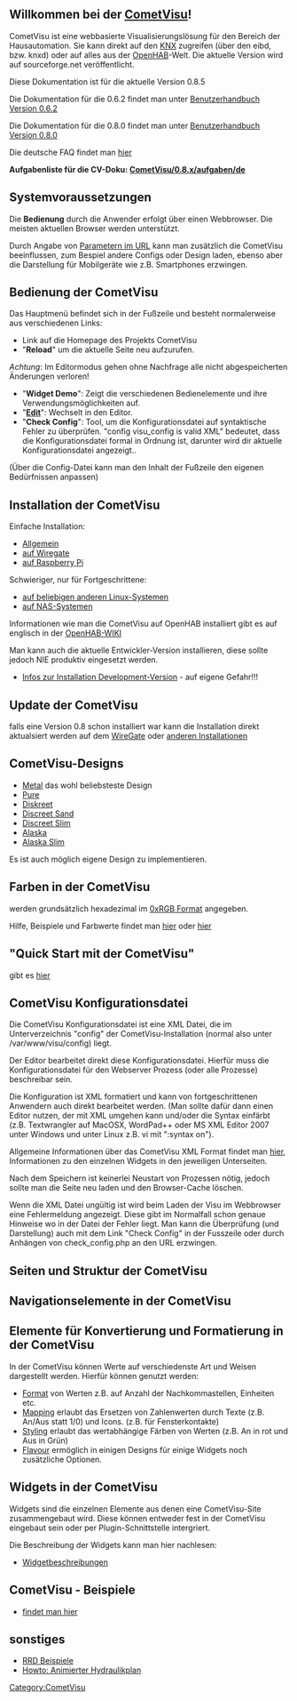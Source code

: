 Willkommen bei der [CometVisu](CometVisu "wikilink")!
-----------------------------------------------------

CometVisu ist eine webbasierte Visualisierungslösung für den Bereich der Hausautomation. Sie kann direkt auf den [KNX](KNX "wikilink") zugreifen (über den eibd, bzw. knxd) oder auf alles aus der [OpenHAB](http://www.openhab.org/)-Welt. Die aktuelle Version wird auf sourceforge.net veröffentlicht.

Diese Dokumentation ist für die aktuelle Version 0.8.5

Die Dokumentation für die 0.6.2 findet man unter [Benutzerhandbuch Version 0.6.2](CometVisu/manual/de "wikilink")

Die Dokumentation für die 0.8.0 findet man unter [Benutzerhandbuch Version 0.8.0](CometVisu/0.8.0/manual/de "wikilink")

Die deutsche FAQ findet man [hier](CometVisu/FAQ_(Deutsch) "wikilink")

**Aufgabenliste für die CV-Doku: [CometVisu/0.8.x/aufgaben/de](CometVisu/0.8.x/aufgaben/de "wikilink")**

Systemvoraussetzungen
---------------------

Die **Bedienung** durch die Anwender erfolgt über einen Webbrowser. Die meisten aktuellen Browser werden unterstützt.

Durch Angabe von [Parametern im URL](CometVisu/URL_parameter/de "wikilink") kann man zusätzlich die CometVisu beeinflussen, zum Bespiel andere Configs oder Design laden, ebenso aber die Darstellung für Mobilgeräte wie z.B. Smartphones erzwingen.

Bedienung der CometVisu
-----------------------

Das Hauptmenü befindet sich in der Fußzeile und besteht normalerweise aus verschiedenen Links:

-   Link auf die Homepage des Projekts CometVisu
-   "**Reload**" um die aktuelle Seite neu aufzurufen.

  
  
*Achtung*: Im Editormodus gehen ohne Nachfrage alle nicht abgespeicherten Änderungen verloren!

-   "**Widget Demo**": Zeigt die verschiedenen Bedienelemente und ihre Verwendungsmöglichkeiten auf.
-   "**[Edit](CometVisu/0.8.x/editor/de "wikilink")**": Wechselt in den Editor.
-   "**Check Config**": Tool, um die Konfigurationsdatei auf syntaktische Fehler zu überprüfen. "config visu\_config is valid XML" bedeutet, dass die Konfigurationsdatei formal in Ordnung ist, darunter wird dir aktuelle Konfigurationsdatei angezeigt..

(Über die Config-Datei kann man den Inhalt der Fußzeile den eigenen Bedürfnissen anpassen)

Installation der CometVisu
--------------------------

Einfache Installation:

-   [Allgemein](CometVisu/Installation/de "wikilink")
-   [auf Wiregate](CometVisu/Installation/WireGate/de "wikilink")
-   [auf Raspberry Pi](CometVisu/Installation/Raspberry_Pi/de "wikilink")

Schwieriger, nur für Fortgeschrittene:

-   [auf beliebigen anderen Linux-Systemen](CometVisu/0.8.x/installation/de/linux "wikilink")
-   [auf NAS-Systemen](CometVisu/0.8.x/installation/de/nas "wikilink")

Informationen wie man die CometVisu auf OpenHAB installiert gibt es auf englisch in der [OpenHAB-WIKI](https://github.com/openhab/openhab/wiki/Comet-Visu)

Man kann auch die aktuelle Entwickler-Version installieren, diese sollte jedoch NIE produktiv eingesetzt werden.

-   [Infos zur Installation Development-Version](CometVisu/HowTo_install_the_development_version_on_the_WireGate "wikilink") - auf eigene Gefahr!!!

Update der CometVisu
--------------------

falls eine Version 0.8 schon installiert war kann die Installation direkt aktualsiert werden auf dem [WireGate](CometVisu/0.8.x/manual/updatewiregate/de "wikilink") oder [anderen Installationen](CometVisu/0.8.x/manual/updateother/de "wikilink")

CometVisu-Designs
-----------------

-   [Metal](CometVisu/demo_config/swiss/de "wikilink") das wohl beliebsteste Design
-   [Pure](CometVisu/0.8.x/designs/pure/de/ "wikilink")
-   [Diskreet](CometVisu/0.8.x/designs/diskreet/de/ "wikilink")
-   [Discreet Sand](CometVisu/0.8.x/designs/discreet_sand/de/ "wikilink")
-   [Discreet Slim](CometVisu/0.8.x/designs/discreet_slim/de/ "wikilink")
-   [Alaska](CometVisu/0.8.x/designs/alaska/de/ "wikilink")
-   [Alaska Slim](CometVisu/0.8.x/designs/alaska_slim/de/ "wikilink")

Es ist auch möglich eigene Design zu implementieren.

Farben in der CometVisu
-----------------------

werden grundsätzlich hexadezimal im [0xRGB Format](http://de.wikipedia.org/wiki/Hexadezimale_Farbdefinition) angegeben.

Hilfe, Beispiele und Farbwerte findet man [hier](http://www.z1-web.de/Webmaster-Tools-HTML-HEX_Farbcodes_Tools) oder [hier](http://de.selfhtml.org/helferlein/farben.htm)

"Quick Start mit der CometVisu"
-------------------------------

gibt es [hier](CometVisu/0.8.x/quickstart/de "wikilink")

CometVisu Konfigurationsdatei
-----------------------------

Die CometVisu Konfigurationsdatei ist eine XML Datei, die im Unterverzeichnis "config" der CometVisu-Installation (normal also unter /var/www/visu/config) liegt.

Der Editor bearbeitet direkt diese Konfigurationsdatei. Hierfür muss die Konfigurationsdatei für den Webserver Prozess (oder alle Prozesse) beschreibar sein.

Die Konfiguration ist XML formatiert und kann von fortgeschrittenen Anwendern auch direkt bearbeitet werden. (Man sollte dafür dann einen Editor nutzen, der mit XML umgehen kann und/oder die Syntax einfärbt (z.B. Textwrangler auf MacOSX, WordPad++ oder MS XML Editor 2007 unter Windows und unter Linux z.B. vi mit ":syntax on").

Allgemeine Informationen über das CometVisu XML Format findet man [hier](CometVisu/XML-Elemente "wikilink"), Informationen zu den einzelnen Widgets in den jeweiligen Unterseiten.

Nach dem Speichern ist keinerlei Neustart von Prozessen nötig, jedoch sollte man die Seite neu laden und den Browser-Cache löschen.

Wenn die XML Datei ungültig ist wird beim Laden der Visu im Webbrowser eine Fehlermeldung angezeigt. Diese gibt im Normalfall schon genaue Hinweise wo in der Datei der Fehler liegt. Man kann die Überprüfung (und Darstellung) auch mit dem Link "Check Config" in der Fusszeile oder durch Anhängen von check\_config.php an den URL erzwingen.

Seiten und Struktur der CometVisu
---------------------------------

Navigationselemente in der CometVisu
------------------------------------

Elemente für Konvertierung und Formatierung in der CometVisu
------------------------------------------------------------

In der CometVisu können Werte auf verschiedenste Art und Weisen dargestellt werden. Hierfür können genutzt werden:

-   [Format](CometVisu/0.8.x/format/de "wikilink") von Werten z.B. auf Anzahl der Nachkommastellen, Einheiten etc.
-   [Mapping](CometVisu/0.8.x/mapping/de "wikilink") erlaubt das Ersetzen von Zahlenwerten durch Texte (z.B. An/Aus statt 1/0) und Icons. (z.B. für Fensterkontakte)
-   [Styling](CometVisu/0.8.x/styling/de "wikilink") erlaubt das wertabhängige Färben von Werten (z.B. An in rot und Aus in Grün)
-   [Flavour](CometVisu/0.8.x/flavour/de "wikilink") ermöglich in einigen Designs für einige Widgets noch zusätzliche Optionen.

Widgets in der CometVisu
------------------------

Widgets sind die einzelnen Elemente aus denen eine CometVisu-Site zusammengebaut wird. Diese können entweder fest in der CometVisu eingebaut sein oder per Plugin-Schnittstelle intergriert.

Die Beschreibung der Widgets kann man hier nachlesen:

-   [Widgetbeschreibungen](CometVisu/0.8.x/widgets/de "wikilink")

CometVisu - Beispiele
---------------------

-   [findet man hier](CometVisu/0.8.0/demo_config/de "wikilink")

sonstiges
---------

-   [RRD Beispiele](CometVisu/0.8.x/etc/rrd/de/ "wikilink")
-   [Howto: Animierter Hydraulikplan](CometVisu/0.8.x/Howto:_Animierter_Hydraulikplan "wikilink")

<Category:CometVisu>
